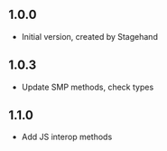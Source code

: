 ## 1.0.0

- Initial version, created by Stagehand

## 1.0.3
- Update SMP methods, check types

## 1.1.0
- Add JS interop methods